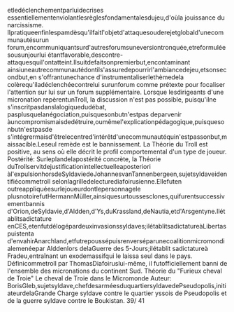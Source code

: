 etledéclenchementparluidecrises essentiellementenviolantlesrèglesfondamentalesdujeu,d'oùla
jouissance du narcissisme. 
Ilpratiqueenfinlespamdèsqu'ilfaitl'objetd'attaquesouderejetglobald'unecommunautésurun
forum,encommuniquantsurd'autresforumsuneversiontronquée,etreformuléesousunjourlui
étantfavorable,descontre-attaquesquil'ontatteint.Ilsuitdefaitsonpremierbut,encontaminant
ainsiuneautrecommunautédontils'assuredepourrirl'ambiancedejeu,etsonsecondbut,en
s'offrantunechance d'instrumentaliserlethèmedela colèrequ'iladéclenchéecontrelui surunforum
comme prétexte pour focaliser l'attention sur lui sur un forum supplémentaire. 
Lorsque lesdirigeants d'une micronation repèrentunTroll, la discussion n'est pas possible, puisqu'ilne
s'inscritpasdanslalogiquedudébat, pasplusquelanégociation,puisquesonbutn'estpas deparvenir
àuncompromismaisdedétruire,oumêmel'explicationpédagogique,puisquesonbutn'estpasde
s'intégrermaisd'êtrelecentred'intérêtd'unecommunautéquin'estpassonbut,maissacible.Leseul
remède est le bannissement. 
La Théorie du Troll est positive, au sens où elle décrit le profil comportemental d'un type de joueur. 
Postérité: 
Surleplandelapostérité concrète, la Théorie duTrollservitdejustificationintellectuelleaposteriori
àl'expulsionhorsdeSyldaviedeJohannesvanTannenbergeen,sujetsyldaveidentifiécommetroll
selonlagrilledelecturediafoirusienne.Ellefuten outreappliquéesurlejoueurdontlepersonnagele
plusnotoirefutHermannMüller,ainsiquesurtoussesclones,quifurentsuccessivementbannis
d'Orion,deSyldavie,d'Aldden,d'Ys,duKrassland,deNautia,etd'Arsgentyne.Ilétablitsadictature
enCES,etenfutdélogépardeuxinvasionssyldaves;ilétablitsadictatureàLibertaspuistenta
d'envahirAnarchland,etfutrepoussépuisrenverséparunecoalitionmicromondialemenéepar
Alddenlors delaGuerre des 5-Jours;ilétablit sadictatureà Fradeu,entraînant un exodemassifqui le
laissa seul dans le pays. Définicommetroll par ThomasDiafoiruslui-même, il futofficiellement banni
de l'ensemble des micronations du continent Sud. 
Théorie du "Furieux cheval de Troie"
Le cheval de Troie dans le Micromonde
Auteur: 
BorisGleb,sujetsyldave,chefdesarméesduquartiersyldavedePseudopolis,initiateurdelaGrande
Charge syldave contre le quartier yssois de Pseudopolis et de la guerre syldave contre le Boukistan. 
39/ 41
